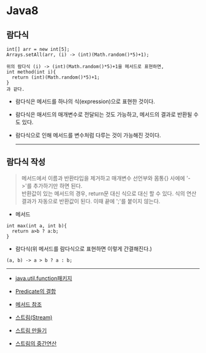 # Java8

## 람다식

```
int[] arr = new int[5];
Arrays.setAll(arr, (i) -> (int)(Math.random()*5)+1);

위의 람다식 (i) -> (int)(Math.random()*5)+1을 메서드로 표현하면,
int method(int i){
  return (int)(Math.random()*5)+1;
}
과 같다.
```
* 람다식은 메서드를 하나의 식(expression)으로 표현한 것이다.  
* 람다식은 매서드의 매개변수로 전달되는 것도 가능하고, 메서드의 결과로 반환될 수도 있다.
* 람다식으로 인해 메서드를 변수처럼 다루는 것이 가능해진 것이다.
 
  * * *
  


## 람다식 작성
> 메서드에서 이름과 반환타입을 제거하고 매개변수 선언부와 몸통{} 사에에 '->'를 추가하기만 하면 된다.  
> 반환값이 있는 메서드의 경우, return문 대신 식으로 대신 할 수 있다. 식의 연산결과가 자동으로 반환값이 된다. 이때 끝에 ';'를 붙이지 않는다.

* 메서드
```
int max(int a, int b){
  return a>b ? a:b;
}
```
  
* 람다식(위 메서드를 람다식으로 표현하면 이렇게 간결해진다.)
```
(a, b) -> a > b ? a : b;
```


  * * *


* [java.util.function패키지][functionpackage]

[functionpackage]:https://github.com/setge/java8/blob/master/src/main/java/md/java.utilfunction%ED%8C%A8%ED%82%A4%EC%A7%80.md

* [Predicate의 결합][Predicate의 결합]

[Predicate의 결합]:https://github.com/setge/java8/blob/master/src/main/java/md/Predicate%EC%9D%98%20%EA%B2%B0%ED%95%A9.md

* [메서드 참조][메서드 참조]

[메서드 참조]:https://github.com/setge/java8/blob/master/src/main/java/md/%EB%A9%94%EC%84%9C%EB%93%9C%20%EC%B0%B8%EC%A1%B0.md

* [스트림(Stream)][스트림]

[스트림]:https://github.com/setge/java8/blob/master/src/main/java/md/%EC%8A%A4%ED%8A%B8%EB%A6%BC%EC%9D%98%20%ED%8A%B9%EC%A7%95.md

* [스트림 만들기][스트림 만들기]

[스트림 만들기]:https://github.com/setge/java8/blob/master/src/main/java/md/%EC%8A%A4%ED%8A%B8%EB%A6%BC%20%EB%A7%8C%EB%93%A4%EA%B8%B0.md

* [스트림의 중간연산][스트림의 중간연산]

[스트림의 중간연산]:https://github.com/setge/java8/blob/master/src/main/java/md/%EC%8A%A4%ED%8A%B8%EB%A6%BC%20%EC%A4%91%EA%B0%84%EC%97%B0%EC%82%B0.md






  
